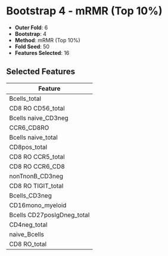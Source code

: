 # Bootstrap 4 - mRMR (Top 10%)

- **Outer Fold**: 6
- **Bootstrap**: 4
- **Method**: mRMR (Top 10%)
- **Fold Seed**: 50
- **Features Selected**: 16

## Selected Features

| Feature |
|---------|
| Bcells_total |
| CD8 RO CD56_total |
| Bcells naive_CD3neg |
| CCR6_CD8RO |
| Bcells naive_total |
| CD8pos_total |
| CD8 RO CCR5_total |
| CD8 RO CCR6_CD8 |
| nonTnonB_CD3neg |
| CD8 RO TIGIT_total |
| Bcells_CD3neg |
| CD16mono_myeloid |
| Bcells CD27posIgDneg_total |
| CD4neg_total |
| naive_Bcells |
| CD8 RO_total |
